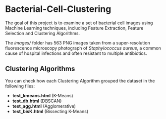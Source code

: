 # Bacterial-Cell-Clustering

The goal of this project is to examine a set of bacterial cell images using Machine Learning techniques, including Feature Extraction, Feature Selection and Clustering Algorithms.

The *images/* folder has 563 PNG images taken from a super-resolution fluorescence microscopy photograph of *Staphylococcus aureus*, a common cause of hospital infections and often resistant to multiple antibiotics.

## Clustering Algorithms

You can check how each Clustering Algorithm grouped the dataset in the following files:

* **test_kmeans.html** (K-Means)
* **test_db.html** (DBSCAN)
* **test_agg.html** (Agglomerative)
* **test_bisK.html** (Bissecting K-Means)
